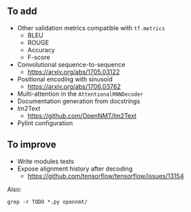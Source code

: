 ## To add

* Other validation metrics compatible with `tf.metrics`
  * BLEU
  * ROUGE
  * Accuracy
  * F-score
* Convolutional sequence-to-sequence
  * https://arxiv.org/abs/1705.03122
* Positional encoding with sinusoid
  * https://arxiv.org/abs/1706.03762
* Multi-attention in the `AttentionalRNNDecoder`
* Documentation generation from docstrings
* Im2Text
  * https://github.com/OpenNMT/Im2Text
* Pylint configuration

## To improve

* Write modules tests
* Expose alignment history after decoding
  * https://github.com/tensorflow/tensorflow/issues/13154

Also:

```
grep -r TODO *.py opennmt/
```
